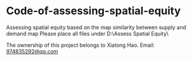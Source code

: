# Code-of-assessing-spatial-equity
Assessing spatial equity based on the map similarity between supply and demand map 
Please place all files under D:\Assess Spatial Equity\

The ownership of this project belongs to Xiatong Hao.
Email: 974835292@qq.com
